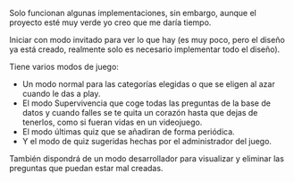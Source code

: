 Solo funcionan algunas implementaciones, sin embargo, aunque el proyecto esté muy verde yo creo que me daría tiempo. 

Iniciar con modo invitado para ver lo que hay (es muy poco, pero el diseño ya está creado, realmente solo es necesario implementar todo el diseño).

Tiene varios modos de juego:

- Un modo normal para las categorías elegidas o que se eligen al azar cuando le das a play.
- El modo Supervivencia que coge todas las preguntas de la base de datos y cuando falles se te quita un corazón hasta que dejas de tenerlos, como si fueran vidas en un videojuego.
- El modo últimas quiz que se añadiran de forma periódica.
- Y el modo de quiz sugeridas hechas por el administrador del juego.

También dispondrá de un modo desarrollador para visualizar y eliminar las preguntas que puedan estar mal creadas.
